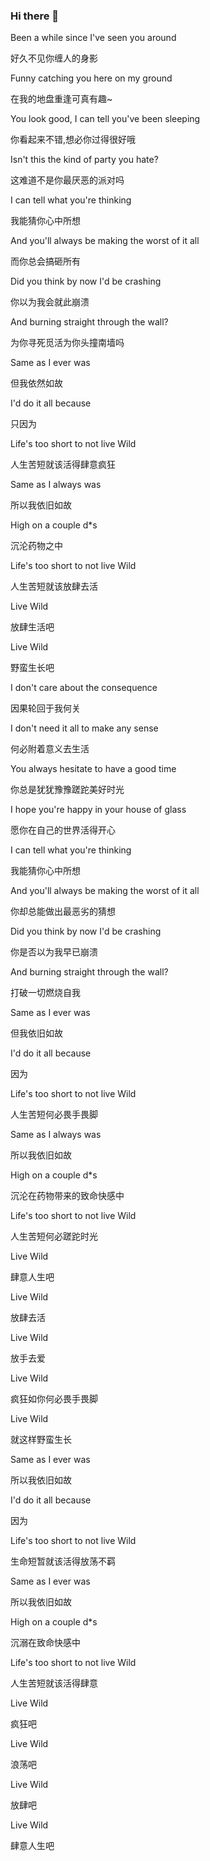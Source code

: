 ### Hi there 👋

<!--
**Double-Wen/Double-Wen** is a ✨ _special_ ✨ repository because its `README.md` (this file) appears on your GitHub profile.

Here are some ideas to get you started:

- 🔭 I’m currently working on ...
- 🌱 I’m currently learning ...
- 👯 I’m looking to collaborate on ...
- 🤔 I’m looking for help with ...
- 💬 Ask me about ...
- 📫 How to reach me: ...
- 😄 Pronouns: ...
- ⚡ Fun fact: ...
-->

Been a while since I've seen you around

好久不见你缠人的身影

Funny catching you here on my ground

在我的地盘重逢可真有趣~

You look good, I can tell you've been sleeping

你看起来不错,想必你过得很好哦

Isn't this the kind of party you hate?

这难道不是你最厌恶的派对吗

I can tell what you're thinking

我能猜你心中所想

And you'll always be making the worst of it all

而你总会搞砸所有

Did you think by now I'd be crashing

你以为我会就此崩溃

And burning straight through the wall?

为你寻死觅活为你头撞南墙吗



Same as I ever was

但我依然如故

I'd do it all because

只因为

Life's too short to not live Wild

人生苦短就该活得肆意疯狂

Same as I always was

所以我依旧如故

High on a couple d*s

沉沦药物之中

Life's too short to not live Wild

人生苦短就该放肆去活

Live Wild

放肆生活吧

Live Wild

野蛮生长吧



I don't care about the consequence

因果轮回于我何关

I don't need it all to make any sense

何必附着意义去生活

You always hesitate to have a good time

你总是犹犹豫豫蹉跎美好时光

I hope you're happy in your house of glass

愿你在自己的世界活得开心

I can tell what you're thinking

我能猜你心中所想

And you'll always be making the worst of it all

你却总能做出最恶劣的猜想

Did you think by now I'd be crashing

你是否以为我早已崩溃

And burning straight through the wall?

打破一切燃烧自我



Same as I ever was

但我依旧如故

I'd do it all because

因为

Life's too short to not live Wild

人生苦短何必畏手畏脚

Same as I always was

所以我依旧如故

High on a couple d*s

沉沦在药物带来的致命快感中

Life's too short to not live Wild

人生苦短何必蹉跎时光

Live Wild

肆意人生吧

Live Wild

放肆去活

Live Wild

放手去爱

Live Wild

疯狂如你何必畏手畏脚

Live Wild

就这样野蛮生长


Same as I ever was

所以我依旧如故

I'd do it all because

因为

Life's too short to not live Wild

生命短暂就该活得放荡不羁

Same as I ever was

所以我依旧如故

High on a couple d*s

沉溺在致命快感中

Life's too short to not live Wild

人生苦短就该活得肆意

Live Wild

疯狂吧

Live Wild

浪荡吧

Live Wild

放肆吧

Live Wild

肆意人生吧
